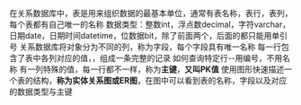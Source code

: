 在关系数据库中，表是用来组织数据的最基本单位，通常有表名称，表行，表列，每个表都有自己唯一的名称
数据类型：整数int，浮点数decimal，字符varchar，日期date，日期时间datetime，位数据bit，除了前面两个，后面的都只能用单引号
关系数据库将对象分为不同的列，称为字段，每个字段具有唯一名称
每一行包含了表中各列对应的值，，组成一条完整的记录
如何查询特定行--用编号，不用名称
有一列特殊的值，每一行都不一样，称为**主键**，**又叫PK值**
使用图形快速描述一个表的结构，**称为实体关系图或ER图**，在图中可以看到表的名称，字段以及对应的数据类型与主键

<!--stackedit_data:
eyJoaXN0b3J5IjpbMTA2NTUzMzY4N119
-->